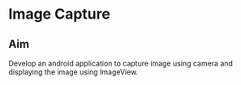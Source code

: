 # Image Capture
## Aim
Develop an android application to capture image using camera and displaying the image using ImageView.
